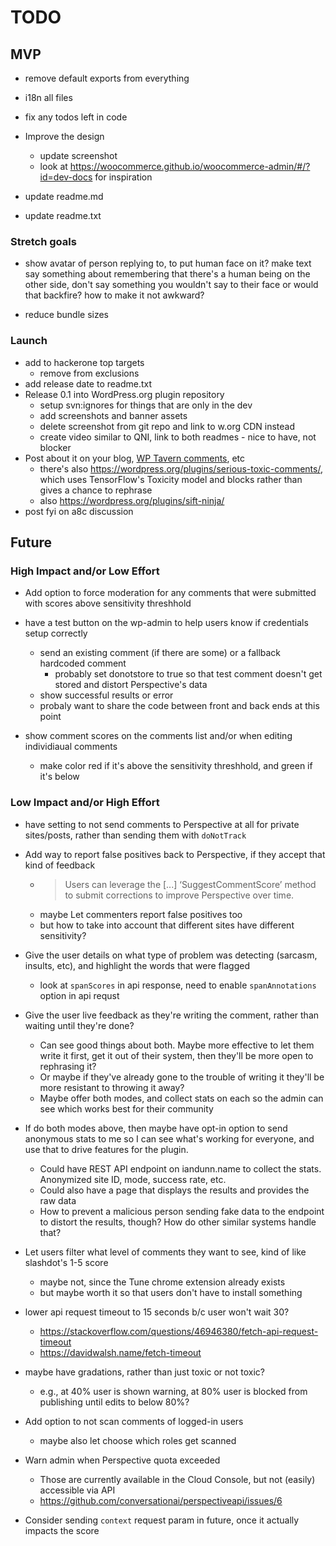 # TODO

## MVP

* remove default exports from everything

* i18n all files
* fix any todos left in code

* Improve the design
	* update screenshot
	* look at https://woocommerce.github.io/woocommerce-admin/#/?id=dev-docs for inspiration
* update readme.md
* update readme.txt



### Stretch goals

* show avatar of person replying to, to put human face on it?
	make text say something about remembering that there's a human being on the other side, don't say something you wouldn't say to their face
	or would that backfire? how to make it not awkward?

* reduce bundle sizes


### Launch

* add to hackerone top targets
	* remove from exclusions
* add release date to readme.txt
* Release 0.1 into WordPress.org plugin repository
	* setup svn:ignores for things that are only in the dev
	* add screenshots and banner assets
	* delete screenshot from git repo and link to w.org CDN instead
	* create video similar to QNI, link to both readmes - nice to have, not blocker
* Post about it on your blog, [WP Tavern comments](https://wptavern.com/googles-new-perspective-project-filters-online-comments-based-on-toxicity), etc
	* there's also https://wordpress.org/plugins/serious-toxic-comments/, which uses TensorFlow's Toxicity model and blocks rather than gives a chance to rephrase
	* also https://wordpress.org/plugins/sift-ninja/
* post fyi on a8c discussion



## Future

### High Impact and/or Low Effort

* Add option to force moderation for any comments that were submitted with scores above sensitivity threshhold

* have a test button on the wp-admin to help users know if credentials setup correctly
	* send an existing comment (if there are some) or a fallback hardcoded comment
		* probably set donotstore to true so that test comment doesn't get stored and distort Perspective's data
	* show successful results or error
	* probaly want to share the code between front and back ends at this point

* show comment scores on the comments list and/or when editing individiaual comments
	* make color red if it's above the sensitivity threshhold, and green if it's below


### Low Impact and/or High Effort

* have setting to not send comments to Perspective at all for private sites/posts, rather than sending them with `doNotTrack`

* Add way to report false positives back to Perspective, if they accept that kind of feedback
	* > Users can leverage the [...] ‘SuggestCommentScore’ method to submit corrections to improve Perspective over time.
	* maybe Let commenters report false positives too
	* but how to take into account that different sites have different sensitivity?

* Give the user details on what type of problem was detecting (sarcasm, insults, etc), and highlight the words that were flagged
	* look at `spanScores` in api response, need to enable `spanAnnotations` option in api requst

* Give the user live feedback as they're writing the comment, rather than waiting until they're done?
	* Can see good things about both. Maybe more effective to let them write it first, get it out of their system, then they'll be more open to rephrasing it?
	* Or maybe if they've already gone to the trouble of writing it they'll be more resistant to throwing it away?
	* Maybe offer both modes, and collect stats on each so the admin can see which works best for their community
* If do both modes above, then maybe have opt-in option to send anonymous stats to me so I can see what's working for everyone, and use that to drive features for the plugin.
	* Could have REST API endpoint on iandunn.name to collect the stats. Anonymized site ID, mode, success rate, etc.
	* Could also have a page that displays the results and provides the raw data
	* How to prevent a malicious person sending fake data to the endpoint to distort the results, though? How do other similar systems handle that?

* Let users filter what level of comments they want to see, kind of like slashdot's 1-5 score
	* maybe not, since the Tune chrome extension already exists
	* but maybe worth it so that users don't have to install something

* lower api request timeout to 15 seconds b/c user won't wait 30?
	* https://stackoverflow.com/questions/46946380/fetch-api-request-timeout
	* https://davidwalsh.name/fetch-timeout

* maybe have gradations, rather than just toxic or not toxic?
	* e.g., at 40% user is shown warning, at 80% user is blocked from publishing until edits to below 80%?

* Add option to not scan comments of logged-in users
	* maybe also let choose which roles get scanned

* Warn admin when Perspective quota exceeded
	* Those are currently available in the Cloud Console, but not (easily) accessible via API
	* https://github.com/conversationai/perspectiveapi/issues/6

* Consider sending `context` request param in future, once it actually impacts the score
